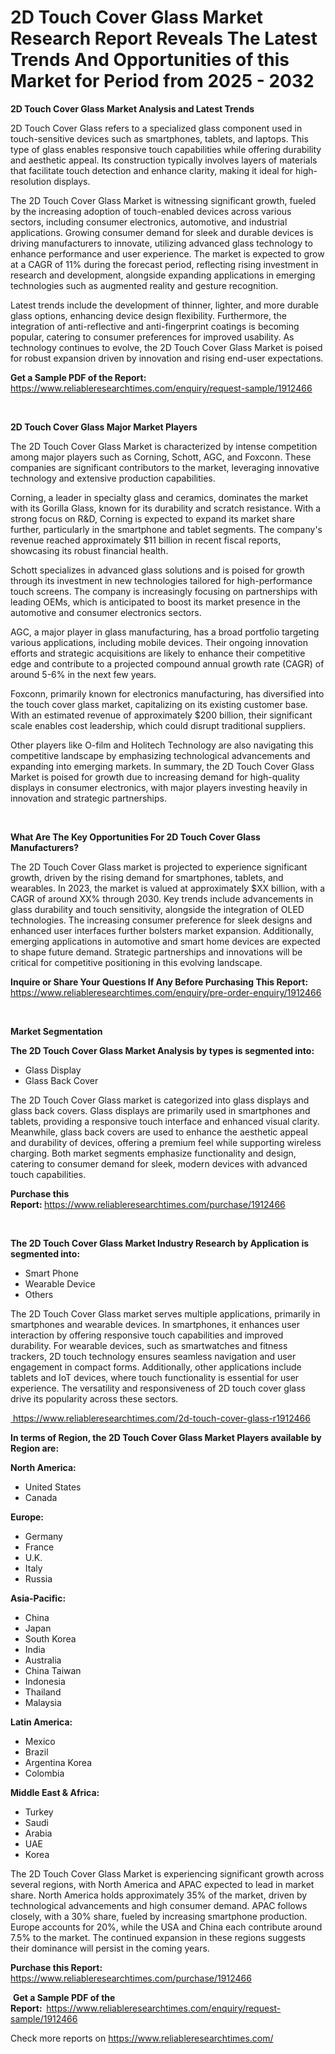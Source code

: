 <p><h1>2D Touch Cover Glass Market Research Report Reveals The Latest Trends And Opportunities of this Market for Period from 2025 - 2032</h1></p><p><strong>2D Touch Cover Glass Market Analysis and Latest Trends</strong></p>
<p><p>2D Touch Cover Glass refers to a specialized glass component used in touch-sensitive devices such as smartphones, tablets, and laptops. This type of glass enables responsive touch capabilities while offering durability and aesthetic appeal. Its construction typically involves layers of materials that facilitate touch detection and enhance clarity, making it ideal for high-resolution displays.</p><p>The 2D Touch Cover Glass Market is witnessing significant growth, fueled by the increasing adoption of touch-enabled devices across various sectors, including consumer electronics, automotive, and industrial applications. Growing consumer demand for sleek and durable devices is driving manufacturers to innovate, utilizing advanced glass technology to enhance performance and user experience. The market is expected to grow at a CAGR of 11% during the forecast period, reflecting rising investment in research and development, alongside expanding applications in emerging technologies such as augmented reality and gesture recognition.</p><p>Latest trends include the development of thinner, lighter, and more durable glass options, enhancing device design flexibility. Furthermore, the integration of anti-reflective and anti-fingerprint coatings is becoming popular, catering to consumer preferences for improved usability. As technology continues to evolve, the 2D Touch Cover Glass Market is poised for robust expansion driven by innovation and rising end-user expectations.</p></p>
<p><strong>Get a Sample PDF of the Report:&nbsp;</strong> <a href="https://www.reliableresearchtimes.com/enquiry/request-sample/1912466?utm_campaign=2198&utm_medium=2&utm_source=Github&utm_content=ia&utm_term=04022025&utm_id=2d-touch-cover-glass">https://www.reliableresearchtimes.com/enquiry/request-sample/1912466</a></p>
<p>&nbsp;</p>
<p><strong>2D Touch Cover Glass Major Market Players</strong></p>
<p><p>The 2D Touch Cover Glass Market is characterized by intense competition among major players such as Corning, Schott, AGC, and Foxconn. These companies are significant contributors to the market, leveraging innovative technology and extensive production capabilities.</p><p>Corning, a leader in specialty glass and ceramics, dominates the market with its Gorilla Glass, known for its durability and scratch resistance. With a strong focus on R&D, Corning is expected to expand its market share further, particularly in the smartphone and tablet segments. The company's revenue reached approximately $11 billion in recent fiscal reports, showcasing its robust financial health.</p><p>Schott specializes in advanced glass solutions and is poised for growth through its investment in new technologies tailored for high-performance touch screens. The company is increasingly focusing on partnerships with leading OEMs, which is anticipated to boost its market presence in the automotive and consumer electronics sectors.</p><p>AGC, a major player in glass manufacturing, has a broad portfolio targeting various applications, including mobile devices. Their ongoing innovation efforts and strategic acquisitions are likely to enhance their competitive edge and contribute to a projected compound annual growth rate (CAGR) of around 5-6% in the next few years.</p><p>Foxconn, primarily known for electronics manufacturing, has diversified into the touch cover glass market, capitalizing on its existing customer base. With an estimated revenue of approximately $200 billion, their significant scale enables cost leadership, which could disrupt traditional suppliers.</p><p>Other players like O-film and Holitech Technology are also navigating this competitive landscape by emphasizing technological advancements and expanding into emerging markets. In summary, the 2D Touch Cover Glass Market is poised for growth due to increasing demand for high-quality displays in consumer electronics, with major players investing heavily in innovation and strategic partnerships.</p></p>
<p>&nbsp;</p>
<p><strong>What Are The Key Opportunities For 2D Touch Cover Glass Manufacturers?</strong></p>
<p><p>The 2D Touch Cover Glass market is projected to experience significant growth, driven by the rising demand for smartphones, tablets, and wearables. In 2023, the market is valued at approximately $XX billion, with a CAGR of around XX% through 2030. Key trends include advancements in glass durability and touch sensitivity, alongside the integration of OLED technologies. The increasing consumer preference for sleek designs and enhanced user interfaces further bolsters market expansion. Additionally, emerging applications in automotive and smart home devices are expected to shape future demand. Strategic partnerships and innovations will be critical for competitive positioning in this evolving landscape.</p></p>
<p><strong>Inquire or Share Your Questions If Any Before Purchasing This Report:</strong> <a href="https://www.reliableresearchtimes.com/enquiry/pre-order-enquiry/1912466?utm_campaign=2198&utm_medium=2&utm_source=Github&utm_content=ia&utm_term=04022025&utm_id=2d-touch-cover-glass">https://www.reliableresearchtimes.com/enquiry/pre-order-enquiry/1912466</a></p>
<p>&nbsp;</p>
<p><strong>Market Segmentation</strong></p>
<p><strong>The 2D Touch Cover Glass Market Analysis by types is segmented into:</strong></p>
<p><ul><li>Glass Display</li><li>Glass Back Cover</li></ul></p>
<p><p>The 2D Touch Cover Glass market is categorized into glass displays and glass back covers. Glass displays are primarily used in smartphones and tablets, providing a responsive touch interface and enhanced visual clarity. Meanwhile, glass back covers are used to enhance the aesthetic appeal and durability of devices, offering a premium feel while supporting wireless charging. Both market segments emphasize functionality and design, catering to consumer demand for sleek, modern devices with advanced touch capabilities.</p></p>
<p><strong>Purchase this Report:&nbsp;</strong><a href="https://www.reliableresearchtimes.com/purchase/1912466?utm_campaign=2198&utm_medium=2&utm_source=Github&utm_content=ia&utm_term=04022025&utm_id=2d-touch-cover-glass">https://www.reliableresearchtimes.com/purchase/1912466</a></p>
<p>&nbsp;</p>
<p><strong>The 2D Touch Cover Glass Market Industry Research by Application is segmented into:</strong></p>
<p><ul><li>Smart Phone</li><li>Wearable Device</li><li>Others</li></ul></p>
<p><p>The 2D Touch Cover Glass market serves multiple applications, primarily in smartphones and wearable devices. In smartphones, it enhances user interaction by offering responsive touch capabilities and improved durability. For wearable devices, such as smartwatches and fitness trackers, 2D touch technology ensures seamless navigation and user engagement in compact forms. Additionally, other applications include tablets and IoT devices, where touch functionality is essential for user experience. The versatility and responsiveness of 2D touch cover glass drive its popularity across these sectors.</p></p>
<p><a href="https://www.reliableresearchtimes.com/2d-touch-cover-glass-r1912466?utm_campaign=2198&utm_medium=2&utm_source=Github&utm_content=ia&utm_term=04022025&utm_id=2d-touch-cover-glass">&nbsp;https://www.reliableresearchtimes.com/2d-touch-cover-glass-r1912466</a></p>
<p><strong>In terms of Region, the 2D Touch Cover Glass Market Players available by Region are:</strong></p>
<p>
    <p> <strong> North America: </strong>
        <ul>
            <li>United States</li>
            <li>Canada</li>
        </ul>
        </p> 
    <p> <strong> Europe: </strong>
        <ul>
            <li>Germany</li>
            <li>France</li>
            <li>U.K.</li>
            <li>Italy</li>
            <li>Russia</li>
        </ul>
        </p> 
    <p> <strong> Asia-Pacific: </strong>
        <ul>
            <li>China</li>
            <li>Japan</li>
            <li>South Korea</li>
            <li>India</li>
            <li>Australia</li>
            <li>China Taiwan</li>
            <li>Indonesia</li>
            <li>Thailand</li>
            <li>Malaysia</li>
        </ul>
        </p> 
    <p> <strong> Latin America: </strong>
        <ul>
            <li>Mexico</li>
            <li>Brazil</li>
            <li>Argentina Korea</li>
            <li>Colombia</li>
        </ul>
        </p> 
    <p> <strong> Middle East & Africa: </strong>
        <ul>
            <li>Turkey</li>
            <li>Saudi</li>
            <li>Arabia</li>
            <li>UAE</li>
            <li>Korea</li>
        </ul>
    </p>
    </p>
<p><p>The 2D Touch Cover Glass Market is experiencing significant growth across several regions, with North America and APAC expected to lead in market share. North America holds approximately 35% of the market, driven by technological advancements and high consumer demand. APAC follows closely, with a 30% share, fueled by increasing smartphone production. Europe accounts for 20%, while the USA and China each contribute around 7.5% to the market. The continued expansion in these regions suggests their dominance will persist in the coming years.</p></p>
<p><strong>Purchase this Report: </strong><a href="https://www.reliableresearchtimes.com/purchase/1912466?utm_campaign=2198&utm_medium=2&utm_source=Github&utm_content=ia&utm_term=04022025&utm_id=2d-touch-cover-glass">https://www.reliableresearchtimes.com/purchase/1912466</a></p>
<p>&nbsp;<strong>Get a Sample PDF of the Report:&nbsp;&nbsp;</strong><a href="https://www.reliableresearchtimes.com/enquiry/request-sample/1912466?utm_campaign=2198&utm_medium=2&utm_source=Github&utm_content=ia&utm_term=04022025&utm_id=2d-touch-cover-glass">https://www.reliableresearchtimes.com/enquiry/request-sample/1912466</a></p>
<p><strong></strong></p>
<p>Check more reports on <a href="https://www.reliableresearchtimes.com/?utm_campaign=2198&utm_medium=2&utm_source=Github&utm_content=ia&utm_term=04022025&utm_id=2d-touch-cover-glass">https://www.reliableresearchtimes.com/</a></p>